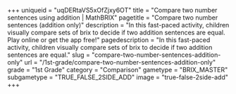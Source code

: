+++
uniqueid = "uqDERtaVS5xOfZjxy6OT"
title = "Compare two number sentences using addition | MathBRIX"
pagetitle = "Compare two number sentences (addition only)"
description = "In this fast-paced activity, children visually compare sets of brix to decide if two addition sentences are equal. Play online or get the app free!"
pagedescription = "In this fast-paced activity, children visually compare sets of brix to decide if two addition sentences are equal."
slug = "compare-two-number-sentences-addition-only"
url = "/1st-grade/compare-two-number-sentences-addition-only"
grade = "1st Grade"
category = "Comparison"
gametype = "BRIX_MASTER"
subgametype = "TRUE_FALSE_2SIDE_ADD"
image = "true-false-2side-add"
+++